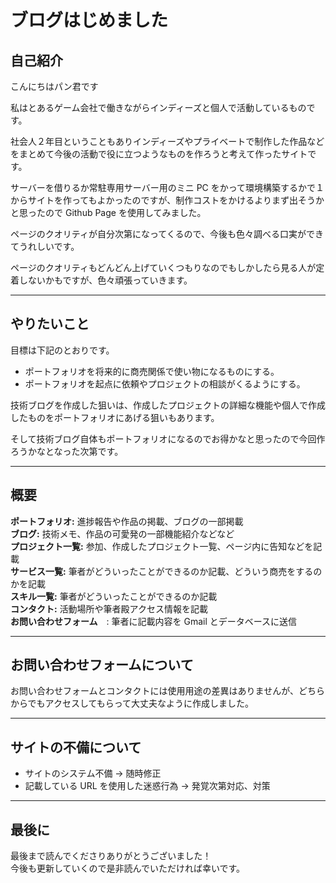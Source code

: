 # ブログはじめました

## 自己紹介

こんにちはパン君です

私はとあるゲーム会社で働きながらインディーズと個人で活動しているものです。

社会人２年目ということもありインディーズやプライベートで制作した作品などをまとめて今後の活動で役に立つようなものを作ろうと考えて作ったサイトです。

サーバーを借りるか常駐専用サーバー用のミニ PC をかって環境構築するかで１からサイトを作ってもよかったのですが、制作コストをかけるよりまず出そうかと思ったので Github Page を使用してみました。

ページのクオリティが自分次第になってくるので、今後も色々調べる口実ができてうれしいです。

ページのクオリティもどんどん上げていくつもりなのでもしかしたら見る人が定着しないかもですが、色々頑張っていきます。

---

## やりたいこと

目標は下記のとおりです。

- ポートフォリオを将来的に商売関係で使い物になるものにする。
- ポートフォリオを起点に依頼やプロジェクトの相談がくるようにする。

技術ブログを作成した狙いは、作成したプロジェクトの詳細な機能や個人で作成したものをポートフォリオにあげる狙いもあります。

そして技術ブログ自体もポートフォリオになるのでお得かなと思ったので今回作ろうかなとなった次第です。

---

## 概要

**ポートフォリオ:** 進捗報告や作品の掲載、ブログの一部掲載  
**ブログ:** 技術メモ、作品の可愛発の一部機能紹介などなど  
**プロジェクト一覧:** 参加、作成したプロジェクト一覧、ページ内に告知などを記載  
**サービス一覧:** 筆者がどういったことができるのか記載、どういう商売をするのかを記載  
**スキル一覧:** 筆者がどういったことができるのか記載  
**コンタクト:** 活動場所や筆者殿アクセス情報を記載  
**お問い合わせフォーム**　: 筆者に記載内容を Gmail とデータベースに送信

---

## お問い合わせフォームについて

お問い合わせフォームとコンタクトには使用用途の差異はありませんが、どちらからでもアクセスしてもらって大丈夫なように作成しました。

---

## サイトの不備について

- サイトのシステム不備 → 随時修正
- 記載している URL を使用した迷惑行為 → 発覚次第対応、対策

---

## 最後に

最後まで読んでくださりありがとうございました！  
今後も更新していくので是非読んでいただければ幸いです。
